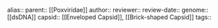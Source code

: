 alias:: 
parent:: [[Poxviridae]] 
author::
reviewer::
review-date::
genome:: [[dsDNA]] 
capsid:: [[Enveloped Capsid]], [[Brick-shaped Capsid]] 
tags::
